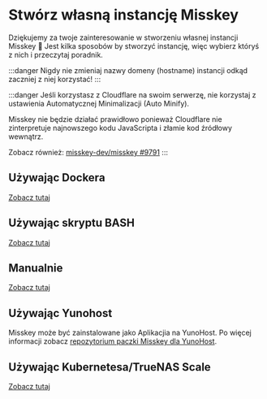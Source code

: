 # Stwórz własną instancję Misskey
Dziękujemy za twoje zainteresowanie w stworzeniu własnej instancji Misskey 🚀
Jest kilka sposobów by stworzyć instancję, więc wybierz któryś z nich i przeczytaj poradnik.

:::danger
Nigdy nie zmieniaj nazwy domeny (hostname) instancji odkąd zaczniej z niej korzystać!
:::

:::danger
Jeśli korzystasz z Cloudflare na swoim serwerzę, nie korzystaj z ustawienia Automatycznej Minimalizacji (Auto Minify).

Misskey nie będzie działać prawidłowo ponieważ Cloudflare nie zinterpretuje najnowszego kodu JavaScripta i złamie kod źródłowy wewnątrz.

Zobacz również: [misskey-dev/misskey #9791](https://github.com/misskey-dev/misskey/issues/9791)
:::

## Używając Dockera
[Zobacz tutaj](./install/docker.html)

## Używając skryptu BASH
[Zobacz tutaj](./install/bash.html)

## Manualnie
[Zobacz tutaj](./install/manual.html)

## Używając Yunohost
Misskey może być zainstalowane jako Aplikacjia na YunoHost. Po więcej informacji zobacz [repozytorium paczki Misskey dla YunoHost](https://github.com/YunoHost-Apps/misskey_ynh).

## Używając Kubernetesa/TrueNAS Scale
[Zobacz tutaj](./install/kubernetes.html)
